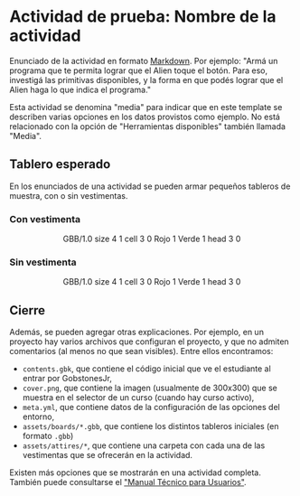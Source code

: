 # Actividad de prueba: Nombre de la actividad

Enunciado de la actividad en formato [Markdown][Markdown]. 
Por ejemplo: "Armá un programa que te permita lograr que el Alien toque el botón.
Para eso, investigá las primitivas disponibles, y la forma en que podés lograr que el Alien haga lo que indica el programa."

Esta actividad se denomina "media" para indicar que en este template se describen varias opciones en los datos provistos como ejemplo. No está relacionado con la opción de "Herramientas disponibles" también llamada "Media".

## Tablero esperado

En los enunciados de una actividad se pueden armar pequeños tableros de muestra, con o sin vestimentas.

### Con vestimenta
<center>
  <gs-board attire-src="Alien">
    GBB/1.0
    size 4 1
    cell 3 0 Rojo 1 Verde 1
    head 3 0
  </gs-board>
</center>

### Sin vestimenta
<center>
  <gs-board>
    GBB/1.0
    size 4 1
    cell 3 0 Rojo 1 Verde 1
    head 3 0
  </gs-board>
</center>

## Cierre

Además, se pueden agregar otras explicaciones. Por ejemplo, en un proyecto hay varios archivos que configuran el proyecto, y que no admiten comentarios (al menos no que sean visibles). Entre ellos encontramos:
  * `contents.gbk`, que contiene el código inicial que ve el estudiante al entrar por GobstonesJr,
  * `cover.png`, que contiene la imagen (usualmente de 300x300) que se muestra en el selector de un curso (cuando hay curso activo),
  * `meta.yml`, que contiene datos de la configuración de las opciones del entorno,
  * `assets/boards/*.gbb`, que contiene los distintos tableros iniciales (en formato `.gbb`)
  * `assets/attires/*`, que contiene una carpeta con cada una de las vestimentas que se ofrecerán en la actividad.

Existen más opciones que se mostrarán en una actividad completa.
También puede consultarse el ["Manual Técnico para Usuarios"][ManualUsuarios].

[ManualUsuarios]: https://github.com/gobstones/gobstones-web/wiki/Manual-t%C3%A9cnico-para-usuarios
[Markdown]: https://guides.github.com/pdfs/markdown-cheatsheet-online.pdf

